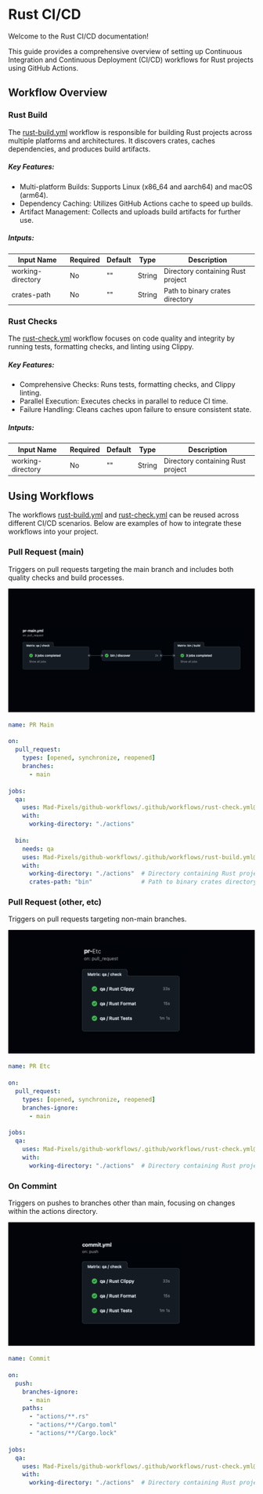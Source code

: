 # Rust CI/CD
Welcome to the Rust CI/CD documentation!

This guide provides a comprehensive overview of setting up Continuous Integration and Continuous Deployment (CI/CD) workflows for Rust projects using GitHub Actions.

## Workflow Overview
### Rust Build
The [rust-build.yml](https://github.com/Mad-Pixels/github-workflows/blob/main/.github/workflows/rust-build.yml) workflow is responsible for building Rust projects across multiple platforms and architectures. It discovers crates, caches dependencies, and produces build artifacts.

##### Key Features:
- Multi-platform Builds: Supports Linux (x86_64 and aarch64) and macOS (arm64).
- Dependency Caching: Utilizes GitHub Actions cache to speed up builds.
- Artifact Management: Collects and uploads build artifacts for further use.

##### Intputs:
| Input Name        | Required | Default     | Type   | Description                      |
|-------------------|----------|-------------|--------|----------------------------------|
| working-directory | No       | ""          | String | Directory containing Rust project|
| crates-path       | No       | ""          | String | Path to binary crates directory  |

### Rust Checks
The [rust-check.yml](https://github.com/Mad-Pixels/github-workflows/blob/main/.github/workflows/rust-check.yml) workflow focuses on code quality and integrity by running tests, formatting checks, and linting using Clippy.

##### Key Features:
- Comprehensive Checks: Runs tests, formatting checks, and Clippy linting.
- Parallel Execution: Executes checks in parallel to reduce CI time.
- Failure Handling: Cleans caches upon failure to ensure consistent state.

##### Intputs:
| Input Name        | Required | Default     | Type   | Description                      |
|-------------------|----------|-------------|--------|----------------------------------|
| working-directory | No       | ""          | String | Directory containing Rust project|

## Using Workflows
The workflows [rust-build.yml](https://github.com/Mad-Pixels/github-workflows/blob/main/.github/workflows/rust-build.yml) and [rust-check.yml](https://github.com/Mad-Pixels/github-workflows/blob/main/.github/workflows/rust-check.yml) can be reused across different CI/CD scenarios. Below are examples of how to integrate these workflows into your project.

### Pull Request (main)
Triggers on pull requests targeting the main branch and includes both quality checks and build processes.

![Workflow](../media/rust-pr-main.svg)

```yaml
name: PR Main

on:
  pull_request:
    types: [opened, synchronize, reopened]
    branches:
      - main

jobs:
  qa:
    uses: Mad-Pixels/github-workflows/.github/workflows/rust-check.yml@main
    with:
      working-directory: "./actions"
  
  bin:
    needs: qa
    uses: Mad-Pixels/github-workflows/.github/workflows/rust-build.yml@main
    with:
      working-directory: "./actions"  # Directory containing Rust project
      crates-path: "bin"              # Path to binary crates directory
```

### Pull Request (other, etc)
Triggers on pull requests targeting non-main branches.

![Workflow](../media/rust-pr-common.svg)

```yaml
name: PR Etc

on:
  pull_request:
    types: [opened, synchronize, reopened]
    branches-ignore:
      - main

jobs:
  qa:
    uses: Mad-Pixels/github-workflows/.github/workflows/rust-check.yml@main
    with:
      working-directory: "./actions"  # Directory containing Rust project
```

### On Commint
Triggers on pushes to branches other than main, focusing on changes within the actions directory.

![Workflow](../media/rust-commit.svg)

```yaml
name: Commit

on:
  push:
    branches-ignore:
      - main
    paths:
      - "actions/**.rs"
      - "actions/**/Cargo.toml"
      - "actions/**/Cargo.lock"

jobs:
  qa:
    uses: Mad-Pixels/github-workflows/.github/workflows/rust-check.yml@main
    with:
      working-directory: "./actions"  # Directory containing Rust project
```